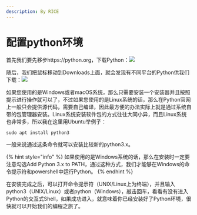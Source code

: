 ```yaml
---
description: By RICE
---
```


# 配置python环境

首先我们要先移步https://python.org，下载Python：![](https://pic1.zhimg.com/80/v2-665e04bf3906603be7532048927f4688_1440w.jpg)

随后，我们把鼠标移动到Downloads上面，就会发现有不同平台的Python供我们下载：![](https://pic4.zhimg.com/80/v2-fd3135d965479d9a5d38e018c9ef3627_1440w.jpg)

如果您使用的是Windows或者macOS系统，那么只需要安装一个安装器并且按照提示进行操作就可以了，不过如果您使用的是Linux系统的话，那么在Python官网上一般只会提供源代码，需要自己编译，因此最方便的办法实际上就是通过系统自带的包管理器安装。Linux系统安装软件包的方式往往大同小异，而且Linux系统也非常多，所以我在这里用Ubuntu举例子：

```text
sudo apt install python3
```

一般来说通过这条命令就可以安装比较新的python3.x。

{% hint style="info" %}
如果使用的是Windows系统的话，那么在安装时一定要注意勾选Add Python 3.x to PATH，通过这种方式，我们才能够在Windows的命令提示符和powershell中运行Python。
{% endhint %}

在安装完成之后，可以打开命令提示符（UNIX/Linux上为终端），并且输入python3（UNIX/Linux）或者python（Windows），敲击回车，看看有没有进入Python的交互式Shell，如果成功进入，就意味着你已经安装好了Python环境，很快就可以开始我们的编程之旅了。

